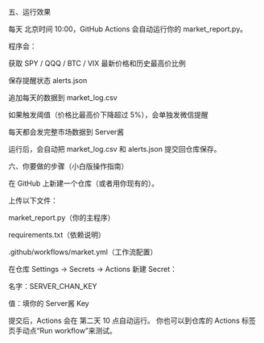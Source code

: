 五、运行效果

每天 北京时间 10:00，GitHub Actions 会自动运行你的 market_report.py。

程序会：

获取 SPY / QQQ / BTC / VIX 最新价格和历史最高价比例

保存提醒状态 alerts.json

追加每天的数据到 market_log.csv

如果触发阈值（价格比最高价下降超过 5%），会单独发微信提醒

每天都会发完整市场数据到 Server酱

运行后，会自动把 market_log.csv 和 alerts.json 提交回仓库保存。

六、你要做的步骤（小白版操作指南）

在 GitHub 上新建一个仓库（或者用你现有的）。

上传以下文件：

market_report.py（你的主程序）

requirements.txt（依赖说明）

.github/workflows/market.yml（工作流配置）

在仓库 Settings → Secrets → Actions 新建 Secret：

名字：SERVER_CHAN_KEY

值：填你的 Server酱 Key

提交后，Actions 会在 第二天 10 点自动运行。
你也可以到仓库的 Actions 标签页手动点“Run workflow”来测试。

